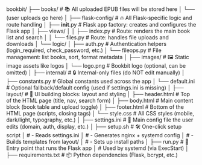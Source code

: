bookbit/
├── books/                          # 📚 All uploaded EPUB files will be stored here
│   └── (user uploads go here)
│
├── flask-config/                   # 🔥 All Flask-specific logic and route handling
│   ├── __init__.py                 # Flask app factory: creates and configures the Flask app
│   ├── views/
│   │   ├── index.py                # Route: renders the main book list and search
│   │   └── files.py                # Route: handles file uploads and downloads
│   └── logic/
│       ├── auth.py                 # Authentication helpers (login_required, check_password, etc.)
│       └── fileops.py              # File management: list books, sort, format metadata
│
├── images/                         # 🖼️ Static image assets like logos
│   └── logo.png                    # Bookbit logo (optional, can be omitted)
│
├── internal/                       # 🔒 Internal-only files (do NOT edit manually)
│   ├── constants.py                # Global constants used across the app
│   └── default.ini                 # Optional fallback/default config (used if settings.ini is missing)
│
├── layout/                         # 🧱 UI building blocks: layout and styling
│   ├── header.html                 # Top of the HTML page (title, nav, search form)
│   ├── body.html                   # Main content block (book table and upload toggle)
│   ├── footer.html                 # Bottom of the HTML page (scripts, closing tags)
│   └── style.css                   # All CSS styles (mobile, dark/light, typography, etc.)
│
├── settings.ini                    # 📝 Main config file the user edits (domain, auth, display, etc.)
│
├── setup.sh                        # 🛠️ One-click setup script
│                                   # - Reads settings.ini
│                                   # - Generates nginx + systemd config
│                                   # - Builds templates from layout/
│                                   # - Sets up install paths
│
├── run.py                          # 🚀 Entry point that runs the Flask app
│                                   # Used by systemd (via ExecStart)
│
├── requirements.txt                # 📦 Python dependencies (Flask, bcrypt, etc.)
